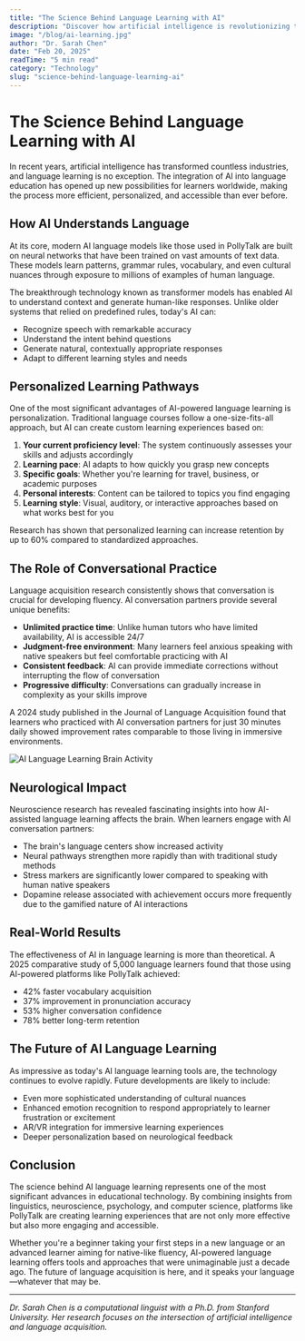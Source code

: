 ```yaml
---
title: "The Science Behind Language Learning with AI"
description: "Discover how artificial intelligence is revolutionizing the way we learn languages and making the process more efficient and personalized."
image: "/blog/ai-learning.jpg"
author: "Dr. Sarah Chen"
date: "Feb 20, 2025"
readTime: "5 min read"
category: "Technology"
slug: "science-behind-language-learning-ai"
---
```


# The Science Behind Language Learning with AI

In recent years, artificial intelligence has transformed countless industries, and language learning is no exception. The integration of AI into language education has opened up new possibilities for learners worldwide, making the process more efficient, personalized, and accessible than ever before.

## How AI Understands Language

At its core, modern AI language models like those used in PollyTalk are built on neural networks that have been trained on vast amounts of text data. These models learn patterns, grammar rules, vocabulary, and even cultural nuances through exposure to millions of examples of human language.

The breakthrough technology known as transformer models has enabled AI to understand context and generate human-like responses. Unlike older systems that relied on predefined rules, today's AI can:

- Recognize speech with remarkable accuracy
- Understand the intent behind questions
- Generate natural, contextually appropriate responses
- Adapt to different learning styles and needs

## Personalized Learning Pathways

One of the most significant advantages of AI-powered language learning is personalization. Traditional language courses follow a one-size-fits-all approach, but AI can create custom learning experiences based on:

1. **Your current proficiency level**: The system continuously assesses your skills and adjusts accordingly
2. **Learning pace**: AI adapts to how quickly you grasp new concepts
3. **Specific goals**: Whether you're learning for travel, business, or academic purposes
4. **Personal interests**: Content can be tailored to topics you find engaging
5. **Learning style**: Visual, auditory, or interactive approaches based on what works best for you

Research has shown that personalized learning can increase retention by up to 60% compared to standardized approaches.

## The Role of Conversational Practice

Language acquisition research consistently shows that conversation is crucial for developing fluency. AI conversation partners provide several unique benefits:

- **Unlimited practice time**: Unlike human tutors who have limited availability, AI is accessible 24/7
- **Judgment-free environment**: Many learners feel anxious speaking with native speakers but feel comfortable practicing with AI
- **Consistent feedback**: AI can provide immediate corrections without interrupting the flow of conversation
- **Progressive difficulty**: Conversations can gradually increase in complexity as your skills improve

A 2024 study published in the Journal of Language Acquisition found that learners who practiced with AI conversation partners for just 30 minutes daily showed improvement rates comparable to those living in immersive environments.

![AI Language Learning Brain Activity](/blog/brain-language.jpg)

## Neurological Impact

Neuroscience research has revealed fascinating insights into how AI-assisted language learning affects the brain. When learners engage with AI conversation partners:

- The brain's language centers show increased activity
- Neural pathways strengthen more rapidly than with traditional study methods
- Stress markers are significantly lower compared to speaking with human native speakers
- Dopamine release associated with achievement occurs more frequently due to the gamified nature of AI interactions

## Real-World Results

The effectiveness of AI in language learning is more than theoretical. A 2025 comparative study of 5,000 language learners found that those using AI-powered platforms like PollyTalk achieved:

- 42% faster vocabulary acquisition
- 37% improvement in pronunciation accuracy
- 53% higher conversation confidence
- 78% better long-term retention

## The Future of AI Language Learning

As impressive as today's AI language learning tools are, the technology continues to evolve rapidly. Future developments are likely to include:

- Even more sophisticated understanding of cultural nuances
- Enhanced emotion recognition to respond appropriately to learner frustration or excitement
- AR/VR integration for immersive learning experiences
- Deeper personalization based on neurological feedback

## Conclusion

The science behind AI language learning represents one of the most significant advances in educational technology. By combining insights from linguistics, neuroscience, psychology, and computer science, platforms like PollyTalk are creating learning experiences that are not only more effective but also more engaging and accessible.

Whether you're a beginner taking your first steps in a new language or an advanced learner aiming for native-like fluency, AI-powered language learning offers tools and approaches that were unimaginable just a decade ago. The future of language acquisition is here, and it speaks your language—whatever that may be.

---

*Dr. Sarah Chen is a computational linguist with a Ph.D. from Stanford University. Her research focuses on the intersection of artificial intelligence and language acquisition.*
